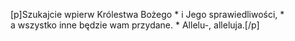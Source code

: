[p]Szukajcie wpierw Królestwa Bożego * i Jego sprawiedliwości, * a wszystko inne będzie wam przydane. * Allelu-, alleluja.[/p]